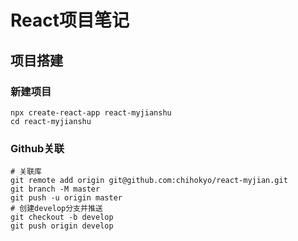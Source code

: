 # React项目笔记

## 项目搭建

### 新建项目

```
npx create-react-app react-myjianshu
cd react-myjianshu
```

### Github关联

```
# 关联库
git remote add origin git@github.com:chihokyo/react-myjian.git
git branch -M master
git push -u origin master
# 创建develop分支并推送
git checkout -b develop
git push origin develop
```

